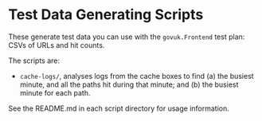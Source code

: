 Test Data Generating Scripts
============================

These generate test data you can use with the `govuk.Frontend` test plan: CSVs of URLs and hit counts.

The scripts are:

- `cache-logs/`, analyses logs from the cache boxes to find (a) the busiest minute, and all the paths hit during that minute; and (b) the busiest minute for each path.

See the README.md in each script directory for usage information.
